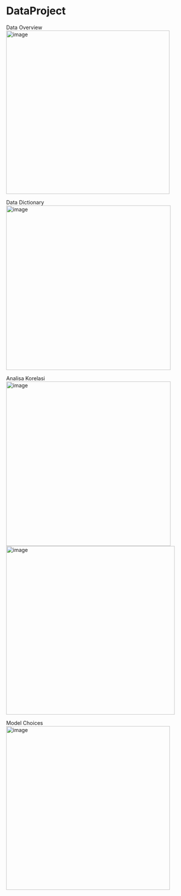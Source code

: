# DataProject

Data Overview
<img width="440" alt="image" src="https://github.com/aimejeslyn/DataProject/assets/91269730/5eefd01e-59ac-4c83-8f35-b24bc59d67ec">

Data Dictionary
<img width="443" alt="image" src="https://github.com/aimejeslyn/DataProject/assets/91269730/2d78a683-59d7-4200-8359-30c10fecc4a4">

Analisa Korelasi 
<img width="443" alt="image" src="https://github.com/aimejeslyn/DataProject/assets/91269730/e6810b11-db39-4271-8247-27127311e762">
<img width="454" alt="image" src="https://github.com/aimejeslyn/DataProject/assets/91269730/7d942d65-d8c7-4166-b12e-b69167bfbbde">


Model Choices
<img width="441" alt="image" src="https://github.com/aimejeslyn/DataProject/assets/91269730/9c0ebe2f-9dc4-4bd9-87e0-be41b0f5933a">

